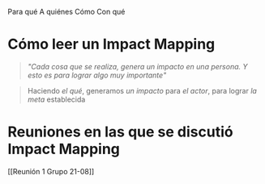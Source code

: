Para qué
A quiénes
Cómo
Con qué

# Cómo leer un Impact Mapping
> *"Cada cosa que se realiza, genera un impacto en una persona. Y esto es para lograr algo muy importante"*

> Haciendo *el qué*, generamos *un impacto* para *el actor*, para lograr *la meta* establecida

# Reuniones en las que se discutió Impact Mapping
[[Reunión 1 Grupo 21-08]]